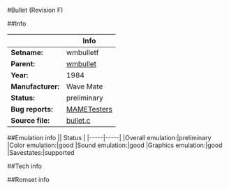 #Bullet (Revision F)

##Info

||Info|
|-----|-----|
|**Setname:**|wmbulletf
|**Parent:**|[wmbullet](wmbullet.md)
|**Year:**|1984
|**Manufacturer:**|Wave Mate
|**Status:**|preliminary
|**Bug reports:**|[MAMETesters](http://mametesters.org/view_all_set.php?type=1&temporary=y&search=bullet.c)
|**Source file:**|[bullet.c](https://github.com/mamedev/mame/blob/master/src/mess/drivers/bullet.c)

##Emulation info
|| Status |
|-----|-----|
|Overall emulation:|preliminary
|Color emulation:|good
|Sound emulation:|good
|Graphics emulation:|good
|Savestates:|supported

##Tech info

##Romset info

<!--- START OF EDITED COMMENT DO NOT TOUCH TEXT ABOVE-->
